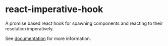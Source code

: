# react-imperative-hook

A promise based react hook for spawning components and reacting to their resolution imperatively.

See [documentation](https://yas-docs.vercel.app/docs/react-imperative-hook) for more information.
